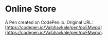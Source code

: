 # Online Store

A Pen created on CodePen.io. Original URL: [https://codepen.io/Vaibhavkale/pen/poEMwpo](https://codepen.io/Vaibhavkale/pen/poEMwpo).


